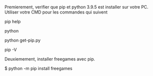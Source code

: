 Premierement, verifier que pip et python 3.9.5 est installer sur votre PC. Utiliser votre CMD pour les commandes qui suivent

pip help

python

python get-pip.py

pip -V

Deuxiemement, installer freegames avec pip.

$ python -m pip install freegames
